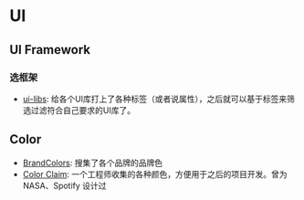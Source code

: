 # UI

## UI Framework

### 选框架

- [ui-libs](ui-libs.vercel.app): 给各个UI库打上了各种标签（或者说属性），之后就可以基于标签来筛选过滤符合自己要求的UI库了。

## Color

- [BrandColors](https://brandcolors.net/): 搜集了各个品牌的品牌色
- [Color Claim](https://vanschneider.com/colors): 一个工程师收集的各种颜色，方便用于之后的项目开发。曾为 NASA、Spotify 设计过
